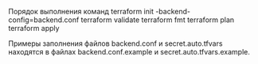 Порядок выполнения команд
terraform init -backend-config=backend.conf
terraform validate
terraform fmt
terraform plan
terraform apply

Примеры заполнения файлов backend.conf и secret.auto.tfvars находятся в файлах backend.conf.example и secret.auto.tfvars.example.